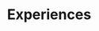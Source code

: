 ---
title: Experiences
draft: false
experiences:
  - title: Program Associate
    organization:
      name: Wells Fargo
      url: 
    dates: Jul 2020 - Jul 2021
    location: Minneapolis, MN
    writeup: 
  - title: Software Engineer Intern
    organization:
      name: Overlay Inc.
      url: 
    dates: Jun 2018 - Sep 2018
    location: Menlo Park, CA
    writeup: >
      Built and deployed an edge detection algorithm for surveyors via iOS AR Camera application. Rebuilt existing framework, GPUImage, and deployed into existing codebase iterating with existing userbase.
  - title: Pilot R&D Intern
    organization:
      name: View Inc.
      url: Milpitas, CA
    dates: Jun 2017 - Sep 2017
    location:
    writeup: >
      Conducted failure analysis of View's electrochromic glass. Automated the generation and FA for implementation into the workflow through simple computer vision tools.
  

weight: 2
widget:
  handler: experiences

  # Options: sm, md, lg and xl. Default is md.
  width: lg

  sidebar:
    # Options: left and right. Leave blank to hide.
    position: left
    # Options: sm, md, lg and xl. Default is md.
    scale: md
  
  background:
    # Options: primary, secondary, tertiary or any valid color value. Default is primary.
    color:
    image:
    # Options: auto, cover and contain. Default is auto.
    size:
    # Options: center, top, right, bottom, left.
    position:
    # Options: fixed, local, scroll.
    attachment: 
---
